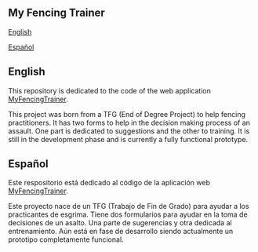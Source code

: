 ## My Fencing Trainer

[English](#English)

[Español](#Español)

## English

This repository is dedicated to the code of the web application [MyFencingTrainer](https://myfencingtrainer.herokuapp.com/).

This project was born from a TFG (End of Degree Project) to help fencing practitioners. It has two forms to help in the decision making process of an assault. One part is dedicated to suggestions and the other to training. It is still in the development phase and is currently a fully functional prototype.

## Español

Este respositorio está dedicado al código de la aplicación web [MyFencingTrainer](https://myfencingtrainer.herokuapp.com/).

Este proyecto nace de un TFG (Trabajo de Fin de Grado) para ayudar a los practicantes de esgrima. Tiene dos formularios para ayudar en la toma de decisiones de un asalto. Una parte de sugerencias y otra dedicada al entrenamiento. Aún está en fase de desarrollo siendo actualmente un prototipo completamente funcional.
